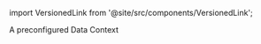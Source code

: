 import VersionedLink from '@site/src/components/VersionedLink';

<span><VersionedLink to='/core/installation_and_setup/manage_data_contexts'>A preconfigured Data Context</VersionedLink></span>